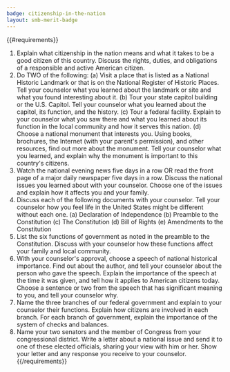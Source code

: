 ```yaml
---
badge: citizenship-in-the-nation
layout: smb-merit-badge
---
```


{{#requirements}}
1. Explain what citizenship in the nation means and what it takes to be a good citizen of this country. Discuss the rights, duties, and obligations of a responsible and active American citizen.
2. Do TWO of the following:
    (a) Visit a place that is listed as a National Historic Landmark or that is on the National Register of Historic Places. Tell your counselor what you learned about the landmark or site and what you found interesting about it.
    (b) Tour your state capitol building or the U.S. Capitol. Tell your counselor what you learned about the capitol, its function, and the history.
    (c) Tour a federal facility. Explain to your counselor what you saw there and what you learned about its function in the local community and how it serves this nation.
    (d) Choose a national monument that interests you. Using books, brochures, the Internet (with your parent's permission), and other resources, find out more about the monument. Tell your counselor what you learned, and explain why the monument is important to this country's citizens.
3. Watch the national evening news five days in a row OR read the front page of a major daily newspaper five days in a row. Discuss the national issues you learned about with your counselor. Choose one of the issues and explain how it affects you and your family.
4. Discuss each of the following documents with your counselor. Tell your counselor how you feel life in the United States might be different without each one.
    (a) Declaration of Independence
    (b) Preamble to the Constitution
    (c) The Constitution
    (d) Bill of Rights
    (e) Amendments to the Constitution
5. List the six functions of government as noted in the preamble to the Constitution. Discuss with your counselor how these functions affect your family and local community.
6. With your counselor's approval, choose a speech of national historical importance. Find out about the author, and tell your counselor about the person who gave the speech. Explain the importance of the speech at the time it was given, and tell how it applies to American citizens today. Choose a sentence or two from the speech that has significant meaning to you, and tell your counselor why.
7. Name the three branches of our federal government and explain to your counselor their functions. Explain how citizens are involved in each branch. For each branch of government, explain the importance of the system of checks and balances.
8. Name your two senators and the member of Congress from your congressional district. Write a letter about a national issue and send it to one of these elected officials, sharing your view with him or her. Show your letter and any response you receive to your counselor.
{{/requirements}}
